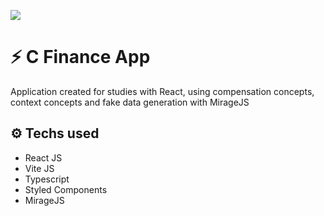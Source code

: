 ![](./.github/assets/system.jpg)

# :zap: C Finance App

Application created for studies with React, using compensation concepts, context concepts and fake data generation with MirageJS

## :gear: Techs used

- React JS
- Vite JS
- Typescript
- Styled Components
- MirageJS
